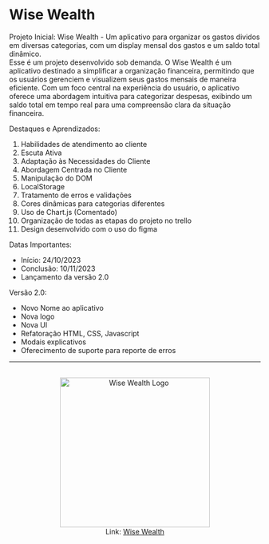 <h1>Wise Wealth</h1>

Projeto Inicial: Wise Wealth - Um aplicativo para organizar os gastos dividos em diversas categorias, com um display mensal dos gastos e um saldo total dinâmico.<br>
Esse é um projeto desenvolvido sob demanda. O Wise Wealth é um aplicativo destinado a simplificar a organização financeira, permitindo que os usuários gerenciem e visualizem seus gastos mensais de maneira eficiente. Com um foco central na experiência do usuário, o aplicativo oferece uma abordagem intuitiva para categorizar despesas, exibindo um saldo total em tempo real para uma compreensão clara da situação financeira.

Destaques e Aprendizados: <br>
<ol>
  <li>Habilidades de atendimento ao cliente</li>
  <li>Escuta Ativa</li>
  <li>Adaptação às Necessidades do Cliente</li>
  <li>Abordagem Centrada no Cliente</li>
  <li>Manipulação do DOM</li>
  <li>LocalStorage</li>
  <li>Tratamento de erros e validações</li>
  <li>Cores dinâmicas para categorias diferentes</li>
  <li>Uso de Chart.js (Comentado)</li>
  <li>Organização de todas as etapas do projeto no trello</li>
  <li>Design desenvolvido com o uso do figma</li>
</ol>

Datas Importantes: <br>
<ul>
  <li>Início: 24/10/2023</li>
  <li>Conclusão: 10/11/2023</li>
  <li>Lançamento da versão 2.0</li>
</ul>

Versão 2.0: <br>
<ul>
  <li>Novo Nome ao aplicativo</li>
  <li>Nova logo</li>
  <li>Nova UI</li>
  <li>Refatoração HTML, CSS, Javascript</li>
  <li>Modais explicativos</li>
  <li>Oferecimento de suporte para reporte de erros</li>
</ul>

<hr>
<br>

<div align="center">
  <img src="https://github.com/Caiorossi00/WiseWealth/blob/master/assets/WW.png?raw=true" alt="Wise Wealth Logo" width="300"/> <br>
  Link: <a href="https://caiorossi00.github.io/WiseWealth/">Wise Wealth</a>

</div>

